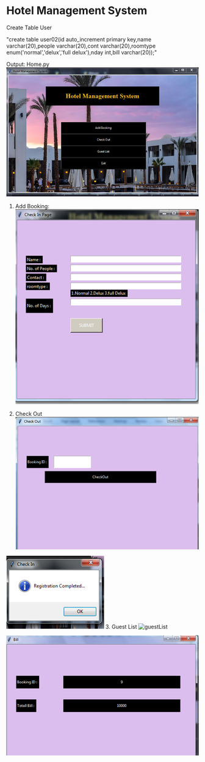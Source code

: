 # Hotel  Management System

Create Table User

"create table user02(id auto_increment primary key,name varchar(20),people varchar(20),cont varchar(20),roomtype enum('normal','delux','full delux'),nday int,bill varchar(20));"


Output:
Home.py
 ![Home](https://github.com/Durgesh-Gupta/Hotel-Management-system-python-GUI-/blob/main/images/home.png)


1.	Add Booking:
 ![Add page](https://github.com/Durgesh-Gupta/Hotel-Management-system-python-GUI-/blob/main/images/add.png)


 

2.	Check Out
 ![check out](https://github.com/Durgesh-Gupta/Hotel-Management-system-python-GUI-/blob/main/images/checkout.png)

 
![confirm](https://github.com/Durgesh-Gupta/Hotel-Management-system-python-GUI-/blob/main/images/reg.png)
3.	Guest List
![guestList]()
 

![Bill](https://github.com/Durgesh-Gupta/Hotel-Management-system-python-GUI-/blob/main/images/bill.png)
